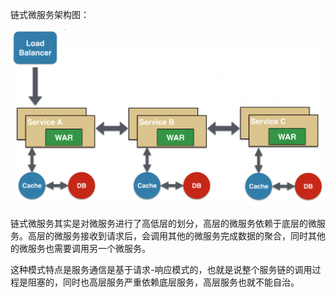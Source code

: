 链式微服务架构图：

![](/assets/lianshi-weifuwu.png)

链式微服务其实是对微服务进行了高低层的划分，高层的微服务依赖于底层的微服务。高层的微服务接收到请求后，会调用其他的微服务完成数据的聚合，同时其他的微服务也需要调用另一个微服务。

这种模式特点是服务通信是基于请求-响应模式的，也就是说整个服务链的调用过程是阻塞的，同时也高层服务严重依赖底层服务，高层服务也就不能自治。

